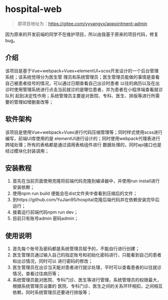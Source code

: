 # hospital-web

> 原项目地址为：https://gitee.com/yyyangyx/appointment-admin

因为原来的开发前端的同学不在维护项目，所以由我基于原来的项目代码，修复bug。

## 介绍
该项目是基于Vue+webpack+Vuex+elementUI+scss开发设计的一个后台管理系统；该系统觉得分为医生管
理员和系统管理员；医生管理员能做的事情是查看自己被患者挂号的情况，可以通过日期查看自己出诊时患者
以往的病历以及在出诊时使用管理系统进行点击当前就诊的是哪位患者，并为患者在小程序端查看就诊队列
起到决定性作用；系统管理员主要是对医院、专科、医生、排版等进行所需要的管理如增删查改等；

## 软件架构
该项目是使用Vue+webpack+Vuex进行代码压缩管理等；同时样式使用scss进行编写，前端UI库使用的是
elementUI进行设计的；同时使用webpack代理表进行跨域处理；所有的表格都是通过调用表格组件进行
数据处理的，同时api接口也是经过模块化封装调用；

## 安装教程
1. 首先在当前页面使用克隆将前端代码克隆到编译器中，并使用run install进行安装依赖；
2. 使用npm run build 便能会在dist文件夹中查看到压缩后的文件；
3. 到https://github.com/YuJian95/hospital克隆后端代码并在依赖安装完毕后运行；
4. 接着运行前端代码npm run dev；
5. 目前只有账号admin 密码admin；

## 使用说明
1. 首先每个账号及密码都是系统管理员赋予的，不能自行进行创建；
2. 医生管理员通过输入自己的指定账号和初始化密码进行，只能看到自己的患者和出诊情况，同时可以
进行密码的修改；
3. 医生管理员在出诊当天能对患者进行就诊处理，平时可以查看患者的以往就诊情况，查看过往病历等；
4. 系统管理员能对医院、专科门诊、医生等进行管理，系统管理员的权限最大，根据系统管理员设置的
医院、专科门诊、医生之间的关系环环相扣，之间相互依赖，同时系统管理员还要进行排版等；
